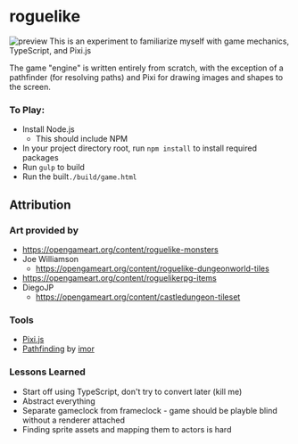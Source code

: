 # roguelike #
![preview](http://i.imgur.com/l29YGJY.png)
This is an experiment to familiarize myself with game mechanics, TypeScript, and Pixi.js

The game "engine" is written entirely from scratch, with the exception of a pathfinder (for resolving paths) and Pixi for drawing images and shapes to the screen.

### To Play: ###
- Install Node.js
  - This should include NPM
- In your project directory root, run `npm install` to install required packages
- Run `gulp` to build
- Run the built`./build/game.html`

## Attribution ##

### Art provided by ###
- https://opengameart.org/content/roguelike-monsters
- Joe Williamson
  - https://opengameart.org/content/roguelike-dungeonworld-tiles
- https://opengameart.org/content/roguelikerpg-items
- DiegoJP
  - https://opengameart.org/content/castledungeon-tileset

### Tools ###
- [Pixi.js](http://pixijs.com)
- [Pathfinding](https://www.npmjs.com/package/pathfinding) by [imor](https://github.com/imor)

### Lessons Learned ###
- Start off using TypeScript, don't try to convert later (kill me)
- Abstract everything
- Separate gameclock from frameclock - game should be playble blind without a renderer attached
- Finding sprite assets and mapping them to actors is hard
